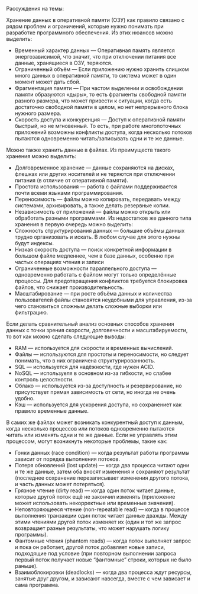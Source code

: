 Рассуждения на темы:

Хранение данных в оперативной памяти (ОЗУ) как правило связано с рядом проблем и ограничений, которые нужно понимать при разработке программного обеспечения. Из этих нюансов можно выделить:
- Временный характер данных — Оперативная память является энергозависимой, что значит, что при отключении питания все данные, хранящиеся в ОЗУ, теряются. 
- Ограниченный объём — Если приложению нужно хранить слишком много данных в оперативной памяти, то система может в один момент может дать сбой. 
- Фрагментация памяти — При частом выделении и освобождении памяти образуются «дыры», то есть фрагменты свободной памяти разного размера, что может привести к ситуации, когда есть достаточно свободной памяти в целом, но нет непрерывного блока нужного размера.
- Скорость доступа и конкуренция — Доступ к оперативной памяти быстрый, но не мгновенный. То есть, при работе многопоточных приложений возможны конфликты доступа, когда несколько потоков пытаются одновременно читать/записывать одни и те же данные. 


Можно также хранить данные в файлах. Из преимуществ такого хранения можно выделить:
- Долговременное хранение — данные сохраняются на дисках, флешках или других носителей и не теряются при отключении питания (в отличие от оперативной памяти).
- Простота использования — работа с файлами поддерживается почти всеми языками программирования.
- Переносимость — файлы можно копировать, передавать между системами, архивировать, а также делать резервные копии.
- Независимость от приложений — файлы можно открыть или обработать разными программами.
Из недостатков же данного типа хранения в первую очередь можно выделить:
- Сложность структурирования данных — большие объёмы данных трудно организовать и искать. В любом случае для этого нужны будут индексы. 
- Низкая скорость доступа — поиск конкретной информации в большом файле медленнее, чем в базе данных, особенно при частых операциях чтения и записи
- Ограниченные возможности параллельного доступа — одновременно работать с файлом могут только определённые процессы. Для предотвращения конфликтов требуется блокировка файлов, что снижает производительность.
- Масштабирование — при росте объёма данных и количества пользователей файлы становятся неудобными для управления, из-за чего становиться сложным делать сложные выборки или фильтрацию. 


Если делать сравнительный анализ основных способов хранения данных с точки зрения скорости, долговечности и масштабируемости, то вот как можно сделать следующие выводы:
- RAM — используется для скорости и временных вычислений.
- Файлы — используются для простоты и переносимости, но следует понимать, что в них ограничена структурированность.
- SQL — используется для надёжности, где нужен ACID. 
- NoSQL — используеля в основном из-за гибкости, но слабее контроль целостности.
- Облако — используется из-за доступность и резервирование, но  присутствует прямая зависимость от сети, но иногда не очень удобно. 
- Кэш — используется для ускорения доступа, но сохранениет как правило временные данные.


В самих же файлах может возникать конкурентный доступ к данным, когда несколько процессов или потоков одновременно пытаются читать или изменять одни и те же данные. Если не управлять этим процессом, могут возникнуть некоторые проблемы, такие как:
- Гонки данных (race condition) — когда результат работы программы зависит от порядка выполнения потоков. 
- Потеря обновлений (lost update) — когда два процесса читают одни и те же данные, затем оба вносят изменения и сохраняют результат (последнее сохранение перезаписывает изменения другого потока, и часть данных может потеряться). 
- Грязное чтение (dirty read) — когда один поток читает данные, которые другой поток ещё не закончил изменять (приложение может использовать некорректные или временные значения). 
- Неповторяющееся чтение (non-repeatable read) — когда в процессе выполнения транзакции один поток читает данные дважды. Между этими чтениями другой поток изменяет их (один и тот же запрос возвращает разные результаты, что может нарушать логику программы).
- Фантомные чтения (phantom reads) — когда поток выполняет запрос и пока он работает, другой поток добавляет новые записи, подходящие под условие (при повторном выполнении запроса первый поток получает новые “фантомные” строки, которых не было раньше). 
- Взаимоблокировки (deadlocks) — когда два процесса ждут ресурсы, занятые друг другом, и зависают навсегда, вместе с чем зависает и сама программа.
    
